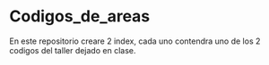 # Codigos_de_areas

En este repositorio creare 2 index, cada uno contendra uno de los 2 codigos del taller dejado en clase.
